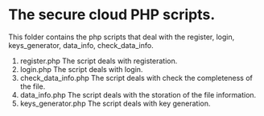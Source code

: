 The secure cloud PHP scripts.  
============  
This folder contains the php scripts that deal with the register, login, keys_generator, data_info, check_data_info.
1. register.php The script deals with registeration.  
2. login.php The script deals with login.  
3. check_data_info.php The script deals with check the completeness of the file.  
4. data_info.php The script deals with the storation of the file information.  
5. keys_generator.php The script deals with key generation.
